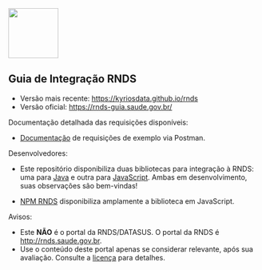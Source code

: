 <img src="./media/guia.png" width="100px">

## Guia de Integração RNDS

- Versão mais recente: https://kyriosdata.github.io/rnds
- Versão oficial: https://rnds-guia.saude.gov.br/

Documentação detalhada das requisições disponíveis:

- [Documentação](https://documenter.getpostman.com/view/215332/TVewY47S) de requisições de exemplo via Postman.

Desenvolvedores:

- Este repositório disponibiliza duas bibliotecas para integração à RNDS: uma para [Java](projetos/rnds-java) e outra para [JavaScript](./projetos/rnds-js). Ambas em desenvolvimento, suas observações são bem-vindas!

- [NPM RNDS](https://www.npmjs.com/package/rnds) disponibiliza amplamente a biblioteca em JavaScript.

Avisos:

- Este **NÃO** é o portal da RNDS/DATASUS. O portal da RNDS é http://rnds.saude.gov.br.
- Use o conteúdo deste portal apenas se considerar relevante,
  após sua avaliação. Consulte a [licença](LICENSE) para detalhes.

